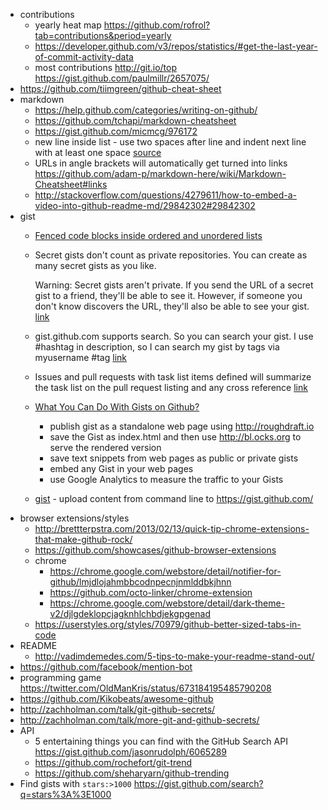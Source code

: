- contributions
  - yearly heat map https://github.com/rofrol?tab=contributions&period=yearly
  - https://developer.github.com/v3/repos/statistics/#get-the-last-year-of-commit-activity-data
  - most contributions http://git.io/top https://gist.github.com/paulmillr/2657075/
- https://github.com/tiimgreen/github-cheat-sheet
- markdown
  - https://help.github.com/categories/writing-on-github/
  - https://github.com/tchapi/markdown-cheatsheet
  - https://gist.github.com/micmcg/976172
  - new line inside list - use two spaces after line and indent next line with at least one space [source](https://github.com/adam-p/markdown-here/wiki/Markdown-Cheatsheet#lists)
  - URLs in angle brackets will automatically get turned into links https://github.com/adam-p/markdown-here/wiki/Markdown-Cheatsheet#links
  - http://stackoverflow.com/questions/4279611/how-to-embed-a-video-into-github-readme-md/29842302#29842302
- gist
    - [Fenced code blocks inside ordered and unordered lists](https://gist.github.com/clintel/1155906)
    - Secret gists don't count as private repositories. You can create as many secret gists as you like.

      Warning: Secret gists aren't private. If you send the URL of a secret gist to a friend, they'll be able to see it. However, if someone you don't know discovers the URL, they'll also be able to see your gist. [link](https://help.github.com/articles/about-gists/)
    - gist.github.com supports search. So you can search your gist. I use #hashtag in description, so I can search my gist by tags via myusername #tag [link](http://stackoverflow.com/questions/2082723/how-do-you-manage-your-gists-on-github/5537451#5537451)
    - Issues and pull requests with task list items defined will summarize the task list on the pull request listing and any cross reference [link](https://github.com/blog/1375%0A-task-lists-in-gfm-issues-pulls-comments)
    - [What You Can Do With Gists on Github?](http://www.labnol.org/internet/github-gist-tutorial/28499/)
      - publish gist as a standalone web page using http://roughdraft.io
      - save the Gist as index.html and then use http://bl.ocks.org to serve the rendered version
      - save text snippets from web pages as public or private gists
      - embed any Gist in your web pages
      - use Google Analytics to measure the traffic to your Gists
    - [gist](https://github.com/defunkt/gist) - upload content from command line to https://gist.github.com/
- browser extensions/styles
  - http://brettterpstra.com/2013/02/13/quick-tip-chrome-extensions-that-make-github-rock/
  - https://github.com/showcases/github-browser-extensions
  - chrome
    - https://chrome.google.com/webstore/detail/notifier-for-github/lmjdlojahmbbcodnpecnjnmlddbkjhnn
    - https://github.com/octo-linker/chrome-extension
    - https://chrome.google.com/webstore/detail/dark-theme-v2/djlgdeklopcjagknhlchbdjekgpgenad
  - https://userstyles.org/styles/70979/github-better-sized-tabs-in-code
- README
  - http://vadimdemedes.com/5-tips-to-make-your-readme-stand-out/
- https://github.com/facebook/mention-bot
- programming game https://twitter.com/OldManKris/status/673184195485790208
- https://github.com/Kikobeats/awesome-github
- http://zachholman.com/talk/git-github-secrets/
- http://zachholman.com/talk/more-git-and-github-secrets/
- API
  - 5 entertaining things you can find with the GitHub Search API https://gist.github.com/jasonrudolph/6065289
  - https://github.com/rochefort/git-trend
  - https://github.com/sheharyarn/github-trending
- Find gists with `stars:>1000` https://gist.github.com/search?q=stars%3A%3E1000
